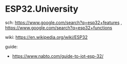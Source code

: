 # ESP32.University
sch: https://www.google.com/search?q=esp32+features , https://www.google.com/search?q=esp32+functions

wiki: https://en.wikipedia.org/wiki/ESP32

guide:
- https://www.nabto.com/guide-to-iot-esp-32/
